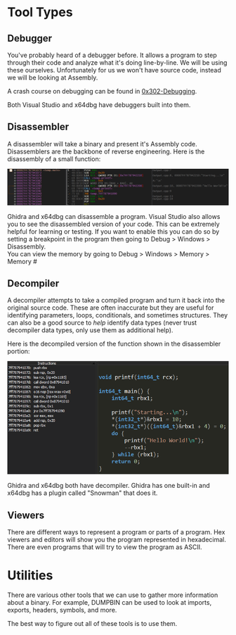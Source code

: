 # Tool Types

## Debugger
You've probably heard of a debugger before. It allows a program to step through their code and analyze what it's doing line-by-line. We will be using these ourselves. Unfortunately for us we won't have source code, instead we will be looking at Assembly.

A crash course on debugging can be found in [0x302-Debugging](0x302-Debugging.md).

Both Visual Studio and x64dbg have debuggers built into them.

## Disassembler
A disassembler will take a binary and present it's Assembly code. Disassemblers are the backbone of reverse engineering. Here is the disassembly of a small function:
<p align="center">
  <img src="[ignore]/DisassemblerExample.png">
</p>

Ghidra and x64dbg can disassemble a program. Visual Studio also allows you to see the disassembled version of your code. This can be extremely helpful for learning or testing. If you want to enable this you can do so by setting a breakpoint in the program then going to Debug > Windows > Disassembly.  
You can view the memory by going to Debug > Windows > Memory > Memory #

## Decompiler  
A decompiler attempts to take a compiled program and turn it back into the original source code. These are often inaccurate but they are useful for identifying parameters, loops, conditionals, and sometimes structures. They can also be a good source to *help* identify data types (never trust decompiler data types, only use them as additional help).

Here is the decompiled version of the function shown in the disassembler portion:
<p align="center">
  <img src="[ignore]/DecompilerExample.png">
</p>

Ghidra and x64dbg both have decompiler. Ghidra has one built-in and x64dbg has a plugin called "Snowman" that does it.

## Viewers
There are different ways to represent a program or parts of a program. Hex viewers and editors will show you the program represented in hexadecimal. There are even programs that will try to view the program as ASCII.

# Utilities
There are various other tools that we can use to gather more information about a binary. For example, DUMPBIN can be used to look at imports, exports, headers, symbols, and more.

The best way to figure out all of these tools is to use them.